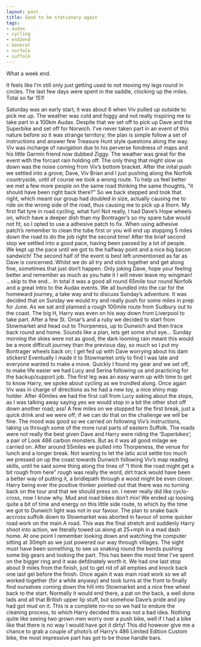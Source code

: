 ```yaml
---
layout: post
title: Good to be stationary again
tags:
- audax
- cycling
- end2end
- General
- norfolk
- suffolk
---
```

What a week end.

It feels like I’m still only just getting used to not moving my legs round in circles.
The last few days were spent in the saddle, clocking up the miles. Total so far 151!



Saturday was an early start, it was about 6 when Viv pulled up outside to pick me up. The weather was cold and foggy and not really inspiring me to take part in a 100km Audax. Despite that we set off to pick up Dave and the Superbike and set off for Norwich. I’ve never taken part in an event of this nature before so it was strange territory; the plan is simple follow a set of instructions and answer few Treasure Hunt style questions along the way.
Viv was incharge of navigation due to his perverse fondness of maps and his little Garmin friend now dubbed Ziggy.
The weather was great for the event with the forcast rain holding off. The only thing that might slow us down was the noise coming from Viv’s bottom bracket.
After the inital push we settled into a grove; Dave, Viv Brian and I just pushing along the Norfolk countryside, until of course we took a wrong route. To help us feel better we met a few more people on the same road thinking the same thoughts, “it should have been right back there?” So we back stepped and took that right, which meant our group had doubled in size, actually causing me to ride on the wrong side of the road, thus causing me to pick up a thorn. My first flat tyre in road cycling, what fun!
Not really, I had Dave’s Hope wheels on, which have a deeper dish than my Bontrager’s so my spare tube would not fit, so I opted to use a adhesive patch to fix.
When using adhesive patch’s remember to clean the tube first or you will end up stopping 5 miles down the road to do the job right the second time!
After the brief second stop we settled into a good pace, having been passed by a lot of people. We kept up the pace until we got to the halfway point and a nice big bacon sandwich!
The second half of the event is best left unmentioned as far as Dave is concerned. Whilst we do all try and stick together and get along fine, sometimes that just don’t happen. Only joking Dave, hope your feeling better and remember as much as you hate it I will never leave my wingman!
…skip to the end…
In total it was a good all round 65mile tour round Norfolk and a great intro to the Audax events. We all bundled into the car for the homeward journey, a take way and to discuss Sunday’s adventure.
It was decided that on Sunday we would try and really push for some miles in prep for June. As we sat and planned a rough 100mile route from Sudbury out to the coast. The big H, Harry was even on his way down from Liverpool to take part. After a few St. Omar’s and a ruby we decided to start from Stowmarket and head out to Thorpeness, up to Dunwich and then trace back round and home.
Sounds like a plan, lets get some shut eye…
Sunday morning the skies were not as good, the dark looming rain meant this would be a more difficult journey than the previous day, so much so I put my Bontrager wheels back on; I get fed up with Dave worrying about his dam stickers!
Eventually I made it to Stowmarket only to find I was late and everyone wanted to make a move. Quickly I found my gear and we set off, to make life easier we had Lucy and Serina following us and practicing for the backup/support job.
The first leg was an easy warm up with time to get to know Harry, we spoke about cycling as we trundled along. Once again Viv was in charge of directions as he had a new toy, a nice shiny map holder.
After 40miles we had the first call from Lucy asking about the stops, as I was talking away saying yes we would stop in a bit the other shot off down another road; ass!
A few miles on we stopped for the first break, just a quick drink and we were off; if we can do that on the challenge we will be fine.
The mood was good so we carried on following Viv’s instructions, taking us through some of the more rural parts of eastern Suffolk. The roads were not really the best given Dave and Harry were riding the ‘Superbikes’; a pair of Look 486 carbon monsters. But as it was all good milage we carried on.
After around 55miles we pulled into Thorpeness, the venue for lunch and a longer break. Not wanting to let the latic acid settle too much we pressed on up the coast towards Dunwich following Viv’s map reading skills, until he said some thing along the lines of “I think the road might get a bit rough from here” rough was really the word, dirt track would have been a better way of putting it, a bridlepath through a wood might be even closer. Harry being ever the positive thinker pointed out that there was no turning back on the tour and that we should press on. I never really did like cyclo-cross, now I know why. Mud and road bikes don’t mix!
We ended up loosing quite a bit of time and energy on this little side route, to which by the time we got to Dunwich light was not in our favour. The plan to snake back accross suffolk down to Stowmarket was aborted in favour of some quicker road work on the main A road.
This was the final stretch and suddenly Harry shoot into action, we literally towed us along at 25+mph in a mad dash home. At one point I remember looking down and watching the computer sitting at 30mph as we just powered our way through villages. The sight must have been something, to see us snaking round the bends pushing some big gears and looking the part. This has been the most time I’ve spent on the bigger ring and it was defdinately worth it.
We had one last stop about 9 miles from the finish, just to get rid of all empties and knock back one last gel before the finish. Once again it was main road work so we all worked together (for a while anyway) and took turns at the front to finally find ourselves coming down the hill into Stowmarket and a nice free wheel back to the start.
Normally it would end there, a pat on the back, a well done lads and all that British upper lip stuff, but somehow Dave’s pride and joy had got mud on it. This is a complete no-no so we had to endure the cleaning process, to which Harry decided this was not a bad idea. Nothing quite like seeing two grown men worry over a push bike, well if I had a bike like that there is no way I would have got it dirty!
This did however give me a chance to grab a couple of photo’s of Harry’s 486 Limited Edition Custom bike, the most impressive part has got to be those handle bars.
